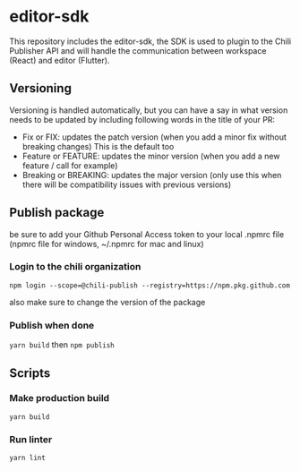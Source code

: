 # editor-sdk

This repository includes the editor-sdk, the SDK is used to plugin to the Chili Publisher API and will handle the communication between workspace (React) and editor (Flutter).

## Versioning

Versioning is handled automatically, but you can have a say in what version needs to be updated by including following words in the title of your PR:
- Fix or FIX: updates the patch version (when you add a minor fix without breaking changes) This is the default too
- Feature or FEATURE: updates the minor version (when you add a new feature / call for example)
- Breaking or BREAKING: updates the major version (only use this when there will be compatibility issues with previous versions)

## Publish package

be sure to add your Github Personal Access token to your local .npmrc file (npmrc file for windows, ~/.npmrc for mac and linux)

### Login to the chili organization

`npm login --scope=@chili-publish --registry=https://npm.pkg.github.com`

also make sure to change the version of the package

### Publish when done

`yarn build`
then
`npm publish`

## Scripts

### Make production build

`yarn build`

### Run linter

`yarn lint`
